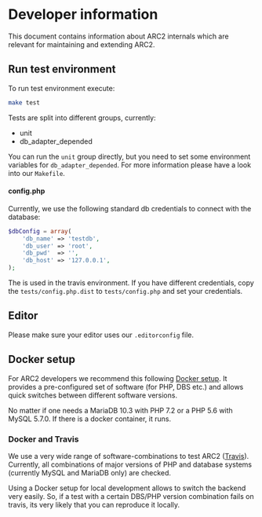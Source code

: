 # Developer information

This document contains information about ARC2 internals which are relevant for maintaining and extending ARC2.

## Run test environment

To run test environment execute:

```bash
make test
```

Tests are split into different groups, currently:
* unit
* db_adapter_depended

You can run the `unit` group directly, but you need to set some environment variables for `db_adapter_depended`.
For more information please have a look into our `Makefile`.

#### config.php

Currently, we use the following standard db credentials to connect with the database:

```php
$dbConfig = array(
    'db_name' => 'testdb',
    'db_user' => 'root',
    'db_pwd'  => '',
    'db_host' => '127.0.0.1',
);
```

The is used in the travis environment. If you have different credentials, copy the `tests/config.php.dist` to `tests/config.php` and set your credentials.

## Editor

Please make sure your editor uses our `.editorconfig` file.

## Docker setup

For ARC2 developers we recommend this following [Docker setup](https://github.com/k00ni/PHP-Apache-MySQL-Docker). It provides a pre-configured set of software (for PHP, DBS etc.) and allows quick switches between different software versions.

No matter if one needs a MariaDB 10.3 with PHP 7.2 or a PHP 5.6 with MySQL 5.7.0. If there is a docker container, it runs.

### Docker and Travis

We use a very wide range of software-combinations to test ARC2 ([Travis](https://travis-ci.org/semsol/arc2)). Currently, all combinations of major versions of PHP and database systems (currently MySQL and MariaDB only) are checked.

Using a Docker setup for local development allows to switch the backend very easily. So, if a test with a certain DBS/PHP version combination fails on travis, its very likely that you can reproduce it locally.
